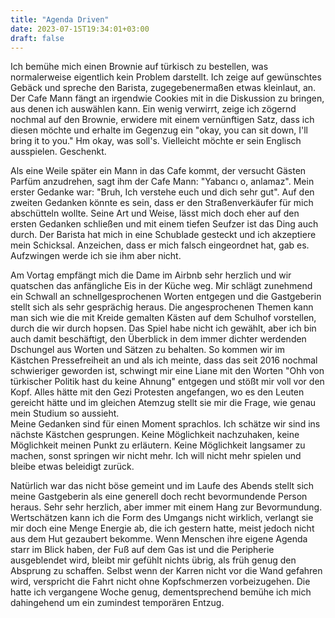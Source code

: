```yaml
---
title: "Agenda Driven"
date: 2023-07-15T19:34:01+03:00
draft: false
---
```

Ich bemühe mich einen Brownie auf türkisch zu bestellen, was normalerweise eigentlich kein Problem darstellt. Ich zeige auf gewünschtes Gebäck und spreche den Barista, zugegebenermaßen etwas kleinlaut, an. Der Cafe Mann fängt an irgendwie Cookies mit in die Diskussion zu bringen, aus denen ich auswählen kann. Ein wenig verwirrt, zeige ich zögernd nochmal auf den Brownie, erwidere mit einem vernünftigen Satz, dass ich diesen möchte und erhalte im Gegenzug ein "okay, you can sit down, I'll bring it to you."
Hm okay, was soll's. Vielleicht möchte er sein Englisch ausspielen. Geschenkt.

Als eine Weile später ein Mann in das Cafe kommt, der versucht Gästen Parfüm anzudrehen, sagt ihm der Cafe Mann: "Yabancı o, anlamaz".
Mein erster Gedanke war: "Bruh, Ich verstehe euch und dich sehr gut". 
Auf den zweiten Gedanken könnte es sein, dass er den Straßenverkäufer für mich abschütteln wollte. Seine Art und Weise, lässt mich doch eher auf den ersten Gedanken schließen und mit einem tiefen Seufzer ist das Ding auch durch. Der Barista hat mich in eine Schublade gesteckt und ich akzeptiere mein Schicksal. Anzeichen, dass er mich falsch eingeordnet hat, gab es. Aufzwingen werde ich sie ihm aber nicht. 

Am Vortag empfängt mich die Dame im Airbnb sehr herzlich und wir quatschen das anfängliche Eis in der Küche weg. Mir schlägt zunehmend ein Schwall an schnellgesprochenen Worten entgegen und die Gastgeberin stellt sich als sehr gesprächig heraus. Die angesprochenen Themen kann man sich wie die mit Kreide gemalten Kästen auf dem Schulhof vorstellen, durch die wir durch hopsen. Das Spiel habe nicht ich gewählt, aber ich bin auch damit beschäftigt, den Überblick in dem immer dichter werdenden Dschungel aus Worten und Sätzen zu behalten. So kommen wir im Kästchen Pressefreiheit an und als ich meinte, dass das seit 2016 nochmal schwieriger geworden ist, schwingt mir eine Liane mit den Worten "Ohh von türkischer Politik hast du keine Ahnung" entgegen und stößt mir voll vor den Kopf. Alles hätte mit den Gezi Protesten angefangen, wo es den Leuten gereicht hätte und im gleichen Atemzug stellt sie mir die Frage, wie genau mein Studium so aussieht.  
Meine Gedanken sind für einen Moment sprachlos. 
Ich schätze wir sind ins nächste Kästchen gesprungen. Keine Möglichkeit nachzuhaken, keine Möglichkeit meinen Punkt zu erläutern. Keine Möglichkeit langsamer zu machen, sonst springen wir nicht mehr. 
Ich will nicht mehr spielen und bleibe etwas beleidigt zurück.

Natürlich war das nicht böse gemeint und im Laufe des Abends stellt sich meine Gastgeberin als eine generell doch recht bevormundende Person heraus. Sehr sehr herzlich, aber immer mit einem Hang zur Bevormundung. Wertschätzen kann ich die Form des Umgangs nicht wirklich, verlangt sie mir doch eine Menge Energie ab, die ich gestern hatte, meist jedoch nicht aus dem Hut gezaubert bekomme.
Wenn Menschen ihre eigene Agenda starr im Blick haben, der Fuß auf dem Gas ist und die Peripherie ausgeblendet wird, bleibt mir gefühlt nichts übrig, als früh genug den Absprung zu schaffen. Selbst wenn der Karren nicht vor die Wand gefahren wird, verspricht die Fahrt nicht ohne Kopfschmerzen vorbeizugehen. Die hatte ich vergangene Woche genug, dementsprechend bemühe ich mich dahingehend um ein zumindest temporären Entzug.
